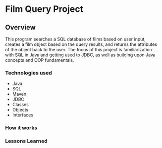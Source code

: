 # Film Query Project

## Overview
This program searches a SQL database of films based on user input, creates a film object based on the query results, and returns the attributes of the object back to the user. The focus of this project is familiarization with SQL in Java and getting used to JDBC, as well as building upon Java concepts and OOP fundamentals.


### Technologies used
* Java
* SQL
* Maven
* JDBC
* Classes
* Objects
* Interfaces

### How it works


### Lessons Learned
